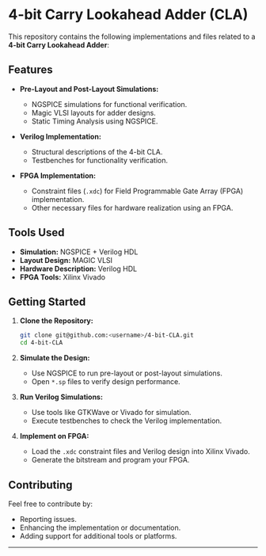 # **4-bit Carry Lookahead Adder (CLA)**

This repository contains the following implementations and files related to a **4-bit Carry Lookahead Adder**:

## **Features**
- **Pre-Layout and Post-Layout Simulations:**
  - NGSPICE simulations for functional verification.
  - Magic VLSI layouts for adder designs.
  - Static Timing Analysis using NGSPICE.

- **Verilog Implementation:**
  - Structural descriptions of the 4-bit CLA.
  - Testbenches for functionality verification.

- **FPGA Implementation:**
  - Constraint files (`.xdc`) for Field Programmable Gate Array (FPGA) implementation.
  - Other necessary files for hardware realization using an FPGA.

## **Tools Used**
- **Simulation:** NGSPICE + Verilog HDL
- **Layout Design:** MAGIC VLSI
- **Hardware Description:** Verilog HDL
- **FPGA Tools:** Xilinx Vivado

## **Getting Started**
1. **Clone the Repository:**
   ```bash
   git clone git@github.com:<username>/4-bit-CLA.git
   cd 4-bit-CLA
   ```

2. **Simulate the Design:**
   - Use NGSPICE to run pre-layout or post-layout simulations.
   - Open `*.sp` files to verify design performance.

3. **Run Verilog Simulations:**
   - Use tools like GTKWave or Vivado for simulation.
   - Execute testbenches to check the Verilog implementation.

4. **Implement on FPGA:**
   - Load the `.xdc` constraint files and Verilog design into Xilinx Vivado.
   - Generate the bitstream and program your FPGA.

## **Contributing**
Feel free to contribute by:
- Reporting issues.
- Enhancing the implementation or documentation.
- Adding support for additional tools or platforms.

---
